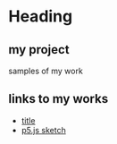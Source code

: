 # Heading

## my project 

samples of my work

## links to my works
- [title](https.:link)
- [p5.js sketch](p5.html)
